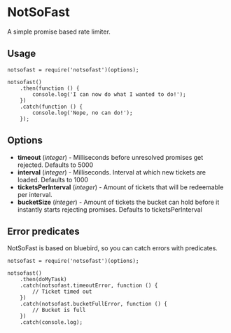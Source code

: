 NotSoFast
=========

A simple promise based rate limiter.

Usage
-----

    notsofast = require('notsofast')(options);

    notsofast()
        .then(function () {
            console.log('I can now do what I wanted to do!');
        })
        .catch(function () {
            console.log('Nope, no can do!');
        });

Options
-------

* **timeout** (*integer*) - Milliseconds before unresolved promises get rejected. Defaults to 5000
* **interval** (*integer*) - Milliseconds. Interval at which new tickets are loaded. Defaults to 1000
* **ticketsPerInterval** (*integer*) - Amount of tickets that will be redeemable per interval.
* **bucketSize** (*integer*) - Amount of tickets the bucket can hold before it instantly starts rejecting promises. Defaults to ticketsPerInterval


Error predicates
----------------

NotSoFast is based on bluebird, so you can catch errors with predicates.

    notsofast = require('notsofast')(options);

    notsofast()
        .then(doMyTask)
        .catch(notsofast.timeoutError, function () {
            // Ticket timed out
        })
        .catch(notsofast.bucketFullError, function () {
            // Bucket is full
        })
        .catch(console.log);
